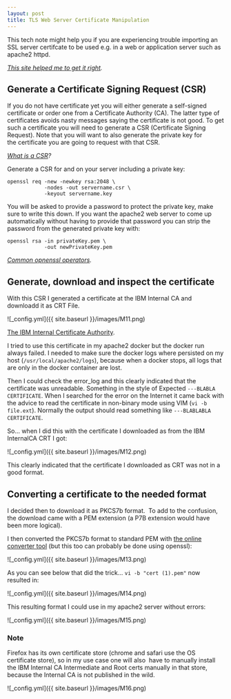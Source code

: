 ```yaml
---
layout: post
title: TLS Web Server Certificate Manipulation
---
```


This tech note might help you if you are experiencing trouble importing an SSL server certifcate to be used e.g. in a web or application server such as apache2 httpd.

_[This site helped me to get it right](https://www.sslshopper.com/ssl-certificate-tools.html)._

##  Generate a Certificate Signing Request (CSR)

If you do not have certificate yet you will either generate a self-signed certificate or order one from a Certificate Authority (CA). The latter type of certificates avoids nasty messages saying the certificate is not good. To get such a certificate you will need to generate a CSR (Certificate Signing Request). Note that you will want to also generate the private key for the certificate you are going to request with that CSR.

_[What is a CSR](https://www.sslshopper.com/what-is-a-csr-certificate-signing-request.html)?_

Generate a CSR for and on your server including a private key:
```
openssl req -new -newkey rsa:2048 \
            -nodes -out servername.csr \
            -keyout servername.key
```
You will be asked to provide a password to protect the private key, make sure to write this down. If you want the apache2 web server to come up automatically without having to provide that password you can strip the password from the generated private key with:
```
openssl rsa -in privateKey.pem \
            -out newPrivateKey.pem
```
_[Common opnenssl operators](https://www.sslshopper.com/article-most-common-openssl-commands.html)._

## Generate, download and inspect the certificate

With this CSR I generated a certificate at the IBM Internal CA and downloadd it as CRT File.

![_config.yml]({{ site.baseurl }}/images/M11.png)

[The IBM Internal Certificate Authority](
https://daymvs1.pok.ibm.com/ibmca/certificateProfiles.do?lang=en).

I tried to use this certificate in my apache2 docker but the docker run always failed. I needed to make sure the docker logs where persisted on my host (`/usr/local/apache2/logs`), because when a docker stops, all logs that are only in the docker container are lost.

Then I could check the error_log and this clearly indicated that the certificate was unreadable. Something in the style of Expected `---BLABLA CERTIFICATE`. When I searched for the error on the Internet it came back with the advice to read the certificate in non-binary mode using VIM (`vi -b file.ext`). Normally the output should read something like `---BLABLABLA CERTIFICATE`.

So... when I did this with the certificate I downloaded as from the IBM InternalCA CRT I got:

![_config.yml]({{ site.baseurl }}/images/M12.png)

This clearly indicated that the certificate I downloaded as CRT was not in a good format. 

## Converting a certificate to the needed format

I decided then to download it as PKCS7b format.  To add to the confusion, the download came with a PEM extension (a P7B extension would have been more logical).

I then converted the PKCS7b format to standard PEM with [the online converter tool](https://www.sslshopper.com/ssl-converter.html) (but this too can probably be done using openssl):

![_config.yml]({{ site.baseurl }}/images/M13.png)

As you can see below that did the trick... `vi -b "cert (1).pem"` now resulted in:

![_config.yml]({{ site.baseurl }}/images/M14.png)

This resulting format I could use in my apache2 server without errors:

![_config.yml]({{ site.baseurl }}/images/M15.png)

### Note

Firefox has its own certificate store (chrome and safari use the OS certificate store), so in my use case one will also  have to manually install the IBM Internal CA Intermediate and Root certs manually in that store, because the Internal CA is not published in the wild.

![_config.yml]({{ site.baseurl }}/images/M16.png)
